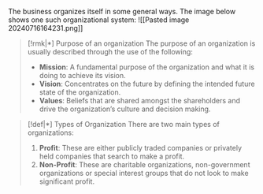 The business organizes itself in some general ways. The image below shows one such organizational system:
![[Pasted image 20240716164231.png]]

>[!rmk|*] Purpose of an organization
>The purpose of an organization is usually described through the use of the following:
>- **Mission**: A fundamental purpose of the organization and what it is doing to achieve its vision.
>- **Vision**: Concentrates on the future by defining the intended future state of the organization.
>- **Values**: Beliefs that are shared amongst the shareholders and drive the organization’s culture and decision making.

>[!def|*] Types of Organization
>There are two main types of organizations:
>1. **Profit**: These are either publicly traded companies or privately held companies that search to make a profit.
>2. **Non-Profit**: These are charitable organizations, non-government organizations or special interest groups that do not look to make significant profit.
